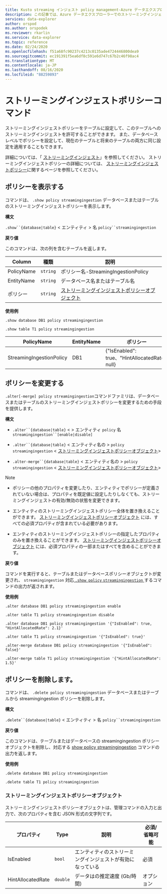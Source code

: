 ```yaml
---
title: Kusto streaming インジェスト policy management-Azure データエクスプローラー
description: この記事では、Azure データエクスプローラーでのストリーミングインジェストポリシーの管理について説明します。
services: data-explorer
author: orspod
ms.author: orspodek
ms.reviewer: rkarlin
ms.service: data-explorer
ms.topic: reference
ms.date: 02/24/2020
ms.openlocfilehash: f51a68fc90237c4213c0135ade4724446800dea9
ms.sourcegitcommit: ec191391f5ea6df8c591e6d747c67b2c46f98ac4
ms.translationtype: MT
ms.contentlocale: ja-JP
ms.lasthandoff: 08/16/2020
ms.locfileid: "88259893"
---
```

# <a name="streaming-ingestion-policy-command"></a>ストリーミングインジェストポリシーコマンド

ストリーミングインジェストポリシーをテーブルに設定して、このテーブルへのストリーミングインジェストを許可することができます。 また、データベースレベルでポリシーを設定して、現在のテーブルと将来のテーブルの両方に同じ設定を適用することもできます。

詳細については、「 [ストリーミングインジェスト](../../ingest-data-streaming.md)」を参照してください。 ストリーミングインジェストポリシーの詳細については、 [ストリーミングインジェストポリシー](streamingingestionpolicy.md)に関するページを参照してください。

## <a name="display-the-policy"></a>ポリシーを表示する

コマンドは、 `.show policy streamingingestion` データベースまたはテーブルのストリーミングインジェストポリシーを表示します。
 
**構文**

`.show``{database|table}` &lt; エンティティ &gt; 名 `policy``streamingingestion`

**戻り値**

このコマンドは、次の列を含むテーブルを返します。

|Column    |種類    |説明
|---|---|---
|PolicyName|`string`|ポリシー名-StreamingIngestionPolicy
|EntityName|`string`|データベース名またはテーブル名
|ポリシー    |`string`|[ストリーミングインジェストポリシーオブジェクト](#streaming-ingestion-policy-object)

**使用例**

```kusto
.show database DB1 policy streamingingestion

.show table T1 policy streamingingestion
```

|PolicyName|EntityName|ポリシー|ChildEntities|EntityType|
|---|---|---|---|---|
|StreamingIngestionPolicy|DB1|{"IsEnabled": true、"HintAllocatedRate": null}

## <a name="change-the-policy"></a>ポリシーを変更する

`.alter[-merge] policy streamingingestion`コマンドファミリは、データベースまたはテーブルのストリーミングインジェストポリシーを変更するための手段を提供します。

**構文**

* `.alter``{database|table}` &lt; &gt; エンティティ `policy` 名 `streamingingestion``[enable|disable]`

* `.alter``{database|table}` &lt; エンティティ名の &gt; `policy` `streamingingestion` &lt; [ストリーミングインジェストポリシーオブジェクト](#streaming-ingestion-policy-object)&gt;

* `.alter-merge``{database|table}` &lt; エンティティ名の &gt; `policy` `streamingingestion` &lt; [ストリーミングインジェストポリシーオブジェクト](#streaming-ingestion-policy-object)&gt;

> [!Note]
>
> * ポリシーの他のプロパティを変更したり、エンティティでポリシーが定義されていない場合は、プロパティを既定値に設定したりしなくても、ストリーミングインジェストの有効/無効の状態を変更できます。
>
> * エンティティのストリーミングインジェストポリシー全体を置き換えることができます。 [ストリーミングインジェストポリシーオブジェクト](#streaming-ingestion-policy-object) には、すべての必須プロパティが含まれている必要があります。
>
> * エンティティのストリーミングインジェストポリシーの指定したプロパティのみを置き換えることができます。 [ストリーミングインジェストポリシーオブジェクト](#streaming-ingestion-policy-object) には、必須プロパティの一部またはすべてを含めることができます。

**戻り値**

コマンドを実行すると、テーブルまたはデータベースポリシーオブジェクトが変更され、 `streamingingestion` 対応[ `.show policy` `streamingingestion` ](#display-the-policy)するコマンドの出力が返されます。

**使用例**

```kusto
.alter database DB1 policy streamingingestion enable

.alter table T1 policy streamingingestion disable

.alter database DB1 policy streamingingestion '{"IsEnabled": true, "HintAllocatedRate": 2.1}'

.alter table T1 policy streamingingestion '{"IsEnabled": true}'

.alter-merge database DB1 policy streamingingestion '{"IsEnabled": false}'

.alter-merge table T1 policy streamingingestion '{"HintAllocatedRate": 1.5}'
```

## <a name="delete-the-policy"></a>ポリシーを削除します。

コマンドは、 `.delete policy streamingingestion` データベースまたはテーブルから streamingingestion ポリシーを削除します。

**構文**

`.delete``{database|table}` &lt; エンティティ &gt; 名 `policy``streamingingestion`

**戻り値**

このコマンドは、テーブルまたはデータベースの streamingingestion ポリシーオブジェクトを削除し、対応する [show policy streamingingestion](#display-the-policy) コマンドの出力を返します。

**使用例**

```kusto
.delete database DB1 policy streamingingestion

.delete table T1 policy streamingingestion
```

### <a name="streaming-ingestion-policy-object"></a>ストリーミングインジェストポリシーオブジェクト

ストリーミングインジェストポリシーオブジェクトは、管理コマンドの入力と出力で、次のプロパティを含む JSON 形式の文字列です。

|プロパティ|Type|説明|必須/省略可能
|---|---|---|---
|IsEnabled|`bool`|エンティティのストリーミングインジェストが有効になっている| 必須
|HintAllocatedRate|`double`|データはの推定速度 (Gb/時間)|オプション
